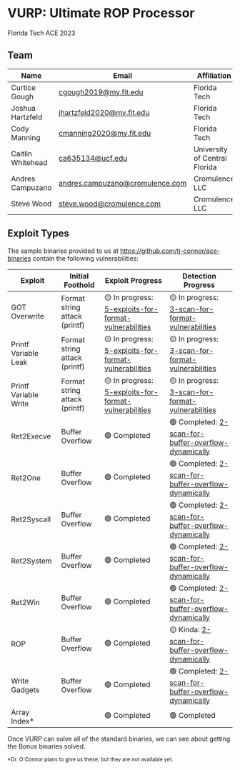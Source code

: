 # VURP: Ultimate ROP Processor

Florida Tech ACE 2023

## Team
| **Name** | **Email** | **Affiliation** |
| -------- | --------- | --------------- |
| Curtice Gough | cgough2019@my.fit.edu | Florida Tech |
| Joshua Hartzfeld | jhartzfeld2020@my.fit.edu | Florida Tech |
| Cody Manning | cmanning2020@my.fit.edu | Florida Tech |
| Caitlin Whitehead | ca635134@ucf.edu | University of Central Florida |
| Andres Campuzano | andres.campuzano@cromulence.com | Cromulence LLC |
| Steve Wood | steve.wood@cromulence.com | Cromulence LLC |

## Exploit Types

The sample binaries provided to us at https://github.com/tj-connor/ace-binaries contain the following vulnerabilities:

| **Exploit** | **Initial Foothold** | **Exploit Progress** | **Detection Progress** |
| ----------- | -------------------- | -------------------- | ---------------------- |
| GOT Overwrite | Format string attack (printf) | 🟡 In progress: [5-exploits-for-format-vulnerabilities](https://github.com/Curtico/vurp/tree/5-exploits-for-format-vulnerabilities) | 🟡 In progress: [3-scan-for-format-vulnerabilities](https://github.com/Curtico/vurp/tree/3-scan-for-format-vulnerabilities) |
| Printf Variable Leak | Format string attack (printf) | 🟡 In progress: [5-exploits-for-format-vulnerabilities](https://github.com/Curtico/vurp/tree/5-exploits-for-format-vulnerabilities) | 🟡 In progress: [3-scan-for-format-vulnerabilities](https://github.com/Curtico/vurp/tree/3-scan-for-format-vulnerabilities) |
| Printf Variable Write | Format string attack (printf) | 🟡 In progress: [5-exploits-for-format-vulnerabilities](https://github.com/Curtico/vurp/tree/5-exploits-for-format-vulnerabilities) | 🟡 In progress: [3-scan-for-format-vulnerabilities](https://github.com/Curtico/vurp/tree/3-scan-for-format-vulnerabilities) |
| Ret2Execve | Buffer Overflow | :green_circle: Completed | 🟢 Completed: [2-scan-for-buffer-overflow-dynamically](https://github.com/Curtico/vurp/tree/2-scan-for-buffer-overflow-dynamically) |
| Ret2One | Buffer Overflow | :green_circle: Completed | 🟢 Completed: [2-scan-for-buffer-overflow-dynamically](https://github.com/Curtico/vurp/tree/2-scan-for-buffer-overflow-dynamically) |
| Ret2Syscall | Buffer Overflow | :green_circle: Completed | 🟢 Completed: [2-scan-for-buffer-overflow-dynamically](https://github.com/Curtico/vurp/tree/2-scan-for-buffer-overflow-dynamically) |
| Ret2System | Buffer Overflow | :green_circle: Completed | 🟢 Completed: [2-scan-for-buffer-overflow-dynamically](https://github.com/Curtico/vurp/tree/2-scan-for-buffer-overflow-dynamically) |
| Ret2Win | Buffer Overflow | :green_circle: Completed | 🟢 Completed: [2-scan-for-buffer-overflow-dynamically](https://github.com/Curtico/vurp/tree/2-scan-for-buffer-overflow-dynamically) |
| ROP | Buffer Overflow | 🟢 Completed | 🟡 Kinda: [2-scan-for-buffer-overflow-dynamically](https://github.com/Curtico/vurp/tree/2-scan-for-buffer-overflow-dynamically) |
| Write Gadgets | Buffer Overflow | 🟢 Completed | 🟢 Completed: [2-scan-for-buffer-overflow-dynamically](https://github.com/Curtico/vurp/tree/2-scan-for-buffer-overflow-dynamically) |
| Array Index* | | 🟢 Completed | 🟢 Completed |

Once VURP can solve all of the standard binaries, we can see about getting the Bonus binaries solved.

<sup>*Dr. O'Connor plans to give us these, but they are not available yet.</sup>
